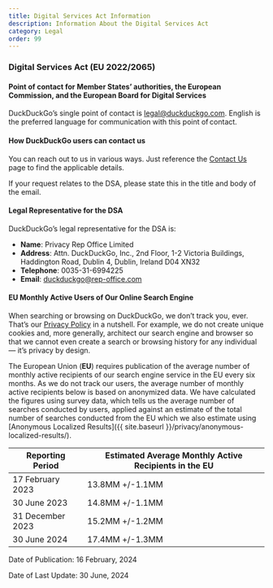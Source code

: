 ```yaml
---
title: Digital Services Act Information
description: Information About the Digital Services Act
category: Legal
order: 99
---
```


### Digital Services Act (EU 2022/2065)

#### Point of contact for Member States’ authorities, the European Commission, and the European Board for Digital Services

DuckDuckGo’s single point of contact is [legal@duckduckgo.com](mailto:legal@duckduckgo.com). English is the preferred language for communication with this point of contact.

#### How DuckDuckGo users can contact us

You can reach out to us in various ways. Just reference the [Contact Us]({{site.baseurl}}/company/contact-us/) page to find the applicable details.

If your request relates to the DSA, please state this in the title and body of the email.

#### Legal Representative for the DSA

DuckDuckGo’s legal representative for the DSA is:

-   **Name**: Privacy Rep Office Limited
-   **Address**: Attn. DuckDuckGo, Inc., 2nd Floor, 1-2 Victoria Buildings, Haddington Road, Dublin 4, Dublin, Ireland D04 XN32
-   **Telephone**: 0035-31-6994225
-   **Email**: duckduckgo@rep-office.com

#### EU Monthly Active Users of Our Online Search Engine

When searching or browsing on DuckDuckGo, we don’t track you, ever. That’s our [Privacy Policy](https://duckduckgo.com/privacy) in a nutshell. For example, we do not create unique cookies and, more generally, architect our search engine and browser so that we cannot even create a search or browsing history for any individual — it’s privacy by design.

The European Union (**EU**) requires publication of the average number of monthly active recipients of our search engine service in the EU every six months. As we do not track our users, the average number of monthly active recipients below is based on anonymized data. We have calculated the figures using survey data, which tells us the average number of searches conducted by users, applied against an estimate of the total number of searches conducted from the EU which we also estimate using [Anonymous Localized Results]({{ site.baseurl }}/privacy/anonymous-localized-results/).

| Reporting Period | Estimated Average Monthly Active Recipients in the EU |
| ---------------- | ----------------------------------------------------- |
| 17 February 2023 | 13.8MM +/-1.1MM                                       |
| 30 June 2023     | 14.8MM +/-1.1MM                                       |
| 31 December 2023 | 15.2MM +/-1.2MM                                       |
| 30 June 2024     | 17.4MM +/-1.3MM                                       |

Date of Publication: 16 February, 2024

Date of Last Update: 30 June, 2024
